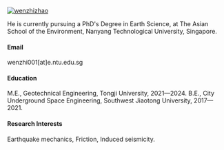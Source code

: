 

[![wenzhizhao](https://img.shields.io/badge/wenzhizhao-github-blue?logo=github)](https://github.com/WenzhiZhao-geo)

He is currently pursuing a PhD's Degree in Earth Science, at The Asian School of the Environment, Nanyang Technological University, Singapore.

#### Email
wenzhi001[at]e.ntu.edu.sg

#### Education
M.E., Geotechnical Engineering, Tongji University, 2021—2024.
B.E., City Underground Space Engineering, Southwest Jiaotong University, 2017—2021.

#### Research Interests
Earthquake mechanics, Friction, Induced seismicity.
